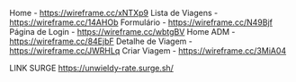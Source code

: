 Home - https://wireframe.cc/xNTXp9
Lista de Viagens - https://wireframe.cc/14AHOb
Formulário - https://wireframe.cc/N49Bjf
Página de Login - https://wireframe.cc/wbtgBV
Home ADM - https://wireframe.cc/84EjbF
Detalhe de Viagem - https://wireframe.cc/JWRHLq
Criar Viagem - https://wireframe.cc/3MiA04

LINK SURGE
https://unwieldy-rate.surge.sh/